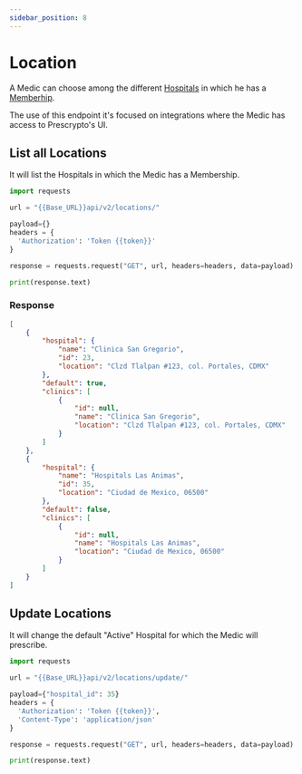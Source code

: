 ```yaml
---
sidebar_position: 8
---
```


# Location
A Medic can choose among the different [Hospitals](hospital.md) in which he has a [Memberhip](membership.md). 

The use of this endpoint it's focused on integrations where the Medic has access to Prescrypto's UI. 

## List all Locations
It will list the Hospitals in which the Medic has a Membership.

```python title="GET /api/v2/locations/"
import requests

url = "{{Base_URL}}api/v2/locations/"

payload={}
headers = {
  'Authorization': 'Token {{token}}'
}

response = requests.request("GET", url, headers=headers, data=payload)

print(response.text)

```

### Response
```json title="[StatusCode: 200]"
[
    {
        "hospital": {
            "name": "Clinica San Gregorio",
            "id": 23,
            "location": "Clzd Tlalpan #123, col. Portales, CDMX"
        },
        "default": true,
        "clinics": [
            {
                "id": null,
                "name": "Clinica San Gregorio",
                "location": "Clzd Tlalpan #123, col. Portales, CDMX"
            }
        ]
    },
    {
        "hospital": {
            "name": "Hospitals Las Animas",
            "id": 35,
            "location": "Ciudad de Mexico, 06500"
        },
        "default": false,
        "clinics": [
            {
                "id": null,
                "name": "Hospitals Las Animas",
                "location": "Ciudad de Mexico, 06500"
            }
        ]
    }
]
```

## Update Locations

It will change the default "Active" Hospital for which the Medic will prescribe.

```python title="PATCH /api/v2/locations/update/"
import requests

url = "{{Base_URL}}api/v2/locations/update/"

payload={"hospital_id": 35}
headers = {
  'Authorization': 'Token {{token}}',
  'Content-Type': 'application/json'
}

response = requests.request("GET", url, headers=headers, data=payload)

print(response.text)

```


